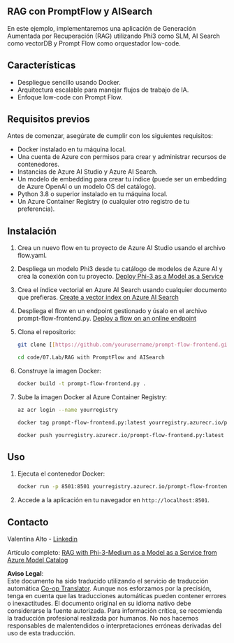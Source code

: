 <!--
CO_OP_TRANSLATOR_METADATA:
{
  "original_hash": "8ec74e4a49934dad78bc52dcb898359c",
  "translation_date": "2025-05-07T10:14:44+00:00",
  "source_file": "code/07.Lab/RAG_with_PromptFlow_and_AISearch/README.md",
  "language_code": "es"
}
-->
## RAG con PromptFlow y AISearch

En este ejemplo, implementaremos una aplicación de Generación Aumentada por Recuperación (RAG) utilizando Phi3 como SLM, AI Search como vectorDB y Prompt Flow como orquestador low-code.

## Características

- Despliegue sencillo usando Docker.
- Arquitectura escalable para manejar flujos de trabajo de IA.
- Enfoque low-code con Prompt Flow.

## Requisitos previos

Antes de comenzar, asegúrate de cumplir con los siguientes requisitos:

- Docker instalado en tu máquina local.
- Una cuenta de Azure con permisos para crear y administrar recursos de contenedores.
- Instancias de Azure AI Studio y Azure AI Search.
- Un modelo de embedding para crear tu índice (puede ser un embedding de Azure OpenAI o un modelo OS del catálogo).
- Python 3.8 o superior instalado en tu máquina local.
- Un Azure Container Registry (o cualquier otro registro de tu preferencia).

## Instalación

1. Crea un nuevo flow en tu proyecto de Azure AI Studio usando el archivo flow.yaml.
2. Despliega un modelo Phi3 desde tu catálogo de modelos de Azure AI y crea la conexión con tu proyecto. [Deploy Phi-3 as a Model as a Service](https://learn.microsoft.com/azure/machine-learning/how-to-deploy-models-phi-3?view=azureml-api-2&tabs=phi-3-mini)
3. Crea el índice vectorial en Azure AI Search usando cualquier documento que prefieras. [Create a vector index on Azure AI Search](https://learn.microsoft.com/azure/search/search-how-to-create-search-index?tabs=portal)
4. Despliega el flow en un endpoint gestionado y úsalo en el archivo prompt-flow-frontend.py. [Deploy a flow on an online endpoint](https://learn.microsoft.com/azure/ai-studio/how-to/flow-deploy)
5. Clona el repositorio:

    ```sh
    git clone [[https://github.com/yourusername/prompt-flow-frontend.git](https://github.com/microsoft/Phi-3CookBook.git)](https://github.com/microsoft/Phi-3CookBook.git)
    
    cd code/07.Lab/RAG with PromptFlow and AISearch
    ```

6. Construye la imagen Docker:

    ```sh
    docker build -t prompt-flow-frontend.py .
    ```

7. Sube la imagen Docker al Azure Container Registry:

    ```sh
    az acr login --name yourregistry
    
    docker tag prompt-flow-frontend.py:latest yourregistry.azurecr.io/prompt-flow-frontend.py:latest
    
    docker push yourregistry.azurecr.io/prompt-flow-frontend.py:latest
    ```

## Uso

1. Ejecuta el contenedor Docker:

    ```sh
    docker run -p 8501:8501 yourregistry.azurecr.io/prompt-flow-frontend.py:latest
    ```

2. Accede a la aplicación en tu navegador en `http://localhost:8501`.

## Contacto

Valentina Alto - [Linkedin](https://www.linkedin.com/in/valentina-alto-6a0590148/)

Artículo completo: [RAG with Phi-3-Medium as a Model as a Service from Azure Model Catalog](https://medium.com/@valentinaalto/rag-with-phi-3-medium-as-a-model-as-a-service-from-azure-model-catalog-62e1411948f3)

**Aviso Legal**:  
Este documento ha sido traducido utilizando el servicio de traducción automática [Co-op Translator](https://github.com/Azure/co-op-translator). Aunque nos esforzamos por la precisión, tenga en cuenta que las traducciones automáticas pueden contener errores o inexactitudes. El documento original en su idioma nativo debe considerarse la fuente autorizada. Para información crítica, se recomienda la traducción profesional realizada por humanos. No nos hacemos responsables de malentendidos o interpretaciones erróneas derivadas del uso de esta traducción.